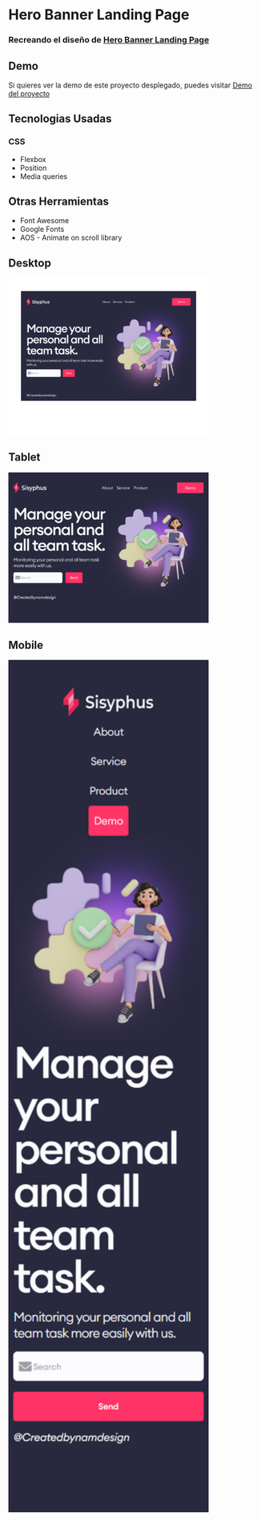 # Hero Banner Landing Page
### Recreando el diseño de [Hero Banner Landing Page](https://www.figma.com/community/file/1137011029287405686)

## Demo
Si quieres ver la demo de este proyecto desplegado, puedes visitar [Demo del proyecto](https://azael1412.github.io/hero-banner-landing-page/)

## Tecnologias Usadas

### CSS
- Flexbox
- Position
- Media queries

## Otras Herramientas
- Font Awesome
- Google Fonts
- AOS - Animate on scroll library
   
## Desktop
<img width="400px"  src="https://raw.githubusercontent.com/azael1412/hero-banner-landing-page/main/img/desktop.png" />

## Tablet
<img width="400px"  src="https://raw.githubusercontent.com/azael1412/hero-banner-landing-page/main/img/tablet.png" />

## Mobile
<img width="400px" src="https://raw.githubusercontent.com/azael1412/hero-banner-landing-page/main/img/mobile.png" />
